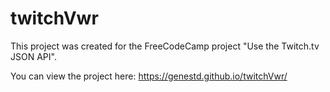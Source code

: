 # twitchVwr

This project was created for the FreeCodeCamp project "Use the Twitch.tv JSON API".

You can view the project here: https://genestd.github.io/twitchVwr/
